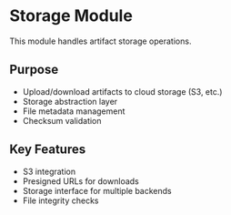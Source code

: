 # Storage Module

This module handles artifact storage operations.

## Purpose
- Upload/download artifacts to cloud storage (S3, etc.)
- Storage abstraction layer
- File metadata management
- Checksum validation

## Key Features
- S3 integration
- Presigned URLs for downloads
- Storage interface for multiple backends
- File integrity checks
